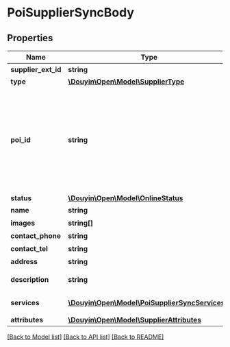 # PoiSupplierSyncBody

## Properties
Name | Type | Description | Notes
------------ | ------------- | ------------- | -------------
**supplier_ext_id** | **string** | 接入方店铺id | 
**type** | [**\Douyin\Open\Model\SupplierType**](SupplierType.md) |  | 
**poi_id** | **string** | 抖音poi id, 三方如果使用高德poi id可以通过/poi/query/接口转换，其它三方poi id走poi匹配功能进行抖音poi id获取 | 
**status** | [**\Douyin\Open\Model\OnlineStatus**](OnlineStatus.md) |  | 
**name** | **string** | 店铺名称 | 
**images** | **string[]** | 店铺图片 | [optional] 
**contact_phone** | **string** | 联系手机号 | [optional] 
**contact_tel** | **string** | 联系座机号 | [optional] 
**address** | **string** | 店铺地址 | [optional] 
**description** | **string** | 店铺介绍(&lt;&#x3D;500字) | [optional] 
**services** | [**\Douyin\Open\Model\PoiSupplierSyncServices[]**](PoiSupplierSyncServices.md) | 店铺提供的服务列表 | [optional] 
**attributes** | [**\Douyin\Open\Model\SupplierAttributes**](SupplierAttributes.md) |  | 

[[Back to Model list]](../../README.md#documentation-for-models) [[Back to API list]](../../README.md#documentation-for-api-endpoints) [[Back to README]](../../README.md)

